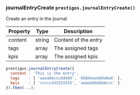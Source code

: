 <h3 id="journalEntryCreate">journalEntryCreate
  <code>prestigos.journalEntryCreate()</code>
</h3>

Create an entry in the journal


| Property    | Type          | Description |
| ----------- | --------------|------------ |
| content     | string        | Content of the entry
| tags        | array         | The assigned tags
| kpis        | array         | The assigned kpis

```javascript
prestigos.journalEntryCreate({
  content : 'This is the entry',
  tags    : [ 'aaaabbcccddddd', '6666eeee66e6e6' ],
  kpis    : [ 'ccccc433333333', 'aaaaabbbbbbccc' ]
}).then(...);
```


